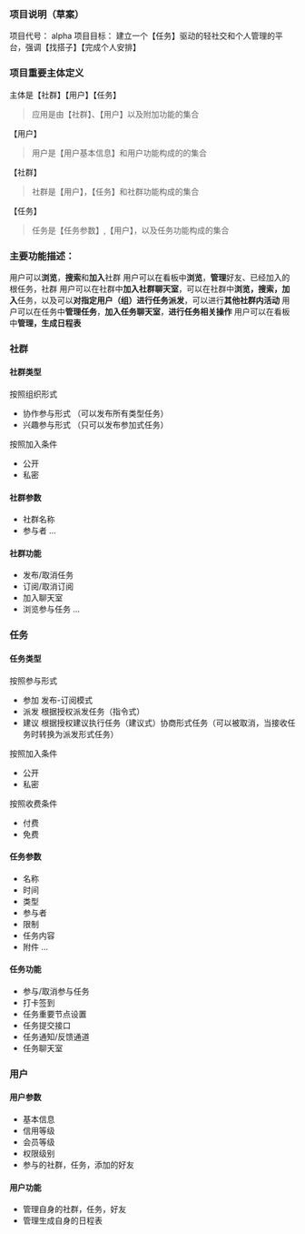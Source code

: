 ### 项目说明（草案）

项目代号： alpha
项目目标： 建立一个【任务】驱动的轻社交和个人管理的平台，强调【找搭子】【完成个人安排】

### 项目重要主体定义

主体是【社群】【用户】【任务】
> 应用是由【社群】、【用户】以及附加功能的集合

【用户】
> 用户是【用户基本信息】和用户功能构成的的集合

【社群】 
> 社群是【用户】，【任务】和社群功能构成的集合

【任务】
> 任务是【任务参数】,【用户】，以及任务功能构成的集合

### 主要功能描述：
用户可以**浏览**，**搜索**和**加入**社群
用户可以在看板中**浏览**，**管理**好友、已经加入的根任务，社群
用户可以在社群中**加入社群聊天室**，可以在社群中**浏览，搜索，加入**任务，以及可以**对指定用户（组）进行任务派发**，可以进行**其他社群内活动**
用户可以在任务中**管理任务**，**加入任务聊天室**，**进行任务相关操作**
用户可以在看板中**管理，生成日程表**

### 社群
#### 社群类型
按照组织形式
- 协作参与形式 （可以发布所有类型任务）
- 兴趣参与形式 （只可以发布参加式任务）

按照加入条件
- 公开
- 私密

#### 社群参数
- 社群名称
- 参与者
... 

#### 社群功能
- 发布/取消任务
- 订阅/取消订阅
- 加入聊天室
- 浏览参与任务
...

### 任务
#### 任务类型
按照参与形式
- 参加 发布-订阅模式
- 派发 根据授权派发任务（指令式）
- 建议 根据授权建议执行任务（建议式）协商形式任务（可以被取消，当接收任务时转换为派发形式任务）

按照加入条件
- 公开
- 私密

按照收费条件
- 付费
- 免费


#### 任务参数
- 名称
- 时间
- 类型
- 参与者
- 限制
- 任务内容
- 附件
...

#### 任务功能
- 参与/取消参与任务
- 打卡签到
- 任务重要节点设置
- 任务提交接口
- 任务通知/反馈通道
- 任务聊天室

### 用户

#### 用户参数
- 基本信息
- 信用等级
- 会员等级
- 权限级别
- 参与的社群，任务，添加的好友

#### 用户功能
- 管理自身的社群，任务，好友
- 管理生成自身的日程表